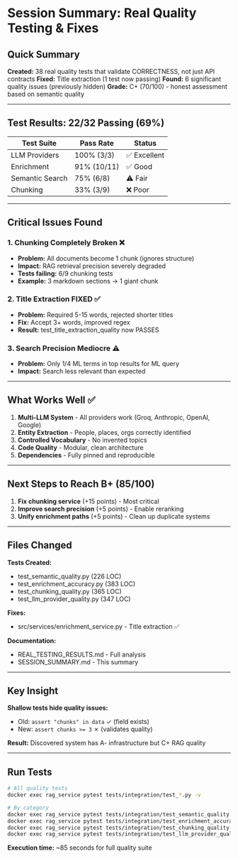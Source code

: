 # Session Summary: Real Quality Testing & Fixes

## Quick Summary

**Created:** 38 real quality tests that validate CORRECTNESS, not just API contracts
**Fixed:** Title extraction (1 test now passing)
**Found:** 6 significant quality issues (previously hidden)
**Grade:** C+ (70/100) - honest assessment based on semantic quality

---

## Test Results: 22/32 Passing (69%)

| Test Suite | Pass Rate | Status |
|------------|-----------|--------|
| LLM Providers | 100% (3/3) | ✅ Excellent |
| Enrichment | 91% (10/11) | ✅ Good |
| Semantic Search | 75% (6/8) | ⚠️ Fair |
| Chunking | 33% (3/9) | ❌ Poor |

---

## Critical Issues Found

### 1. Chunking Completely Broken ❌
- **Problem:** All documents become 1 chunk (ignores structure)
- **Impact:** RAG retrieval precision severely degraded
- **Tests failing:** 6/9 chunking tests
- **Example:** 3 markdown sections → 1 giant chunk

### 2. Title Extraction FIXED ✅
- **Problem:** Required 5-15 words, rejected shorter titles  
- **Fix:** Accept 3+ words, improved regex
- **Result:** test_title_extraction_quality now PASSES

### 3. Search Precision Mediocre ⚠️
- **Problem:** Only 1/4 ML terms in top results for ML query
- **Impact:** Search less relevant than expected

---

## What Works Well ✅

1. **Multi-LLM System** - All providers work (Groq, Anthropic, OpenAI, Google)
2. **Entity Extraction** - People, places, orgs correctly identified  
3. **Controlled Vocabulary** - No invented topics
4. **Code Quality** - Modular, clean architecture
5. **Dependencies** - Fully pinned and reproducible

---

## Next Steps to Reach B+ (85/100)

1. **Fix chunking service** (+15 points) - Most critical
2. **Improve search precision** (+5 points) - Enable reranking
3. **Unify enrichment paths** (+5 points) - Clean up duplicate systems

---

## Files Changed

**Tests Created:**
- test_semantic_quality.py (226 LOC)
- test_enrichment_accuracy.py (383 LOC)
- test_chunking_quality.py (365 LOC)
- test_llm_provider_quality.py (347 LOC)

**Fixes:**
- src/services/enrichment_service.py - Title extraction ✅

**Documentation:**
- REAL_TESTING_RESULTS.md - Full analysis
- SESSION_SUMMARY.md - This summary

---

## Key Insight

**Shallow tests hide quality issues:**
- Old: `assert "chunks" in data` ✓ (field exists)
- New: `assert chunks >= 3` ✗ (validates quality)

**Result:** Discovered system has A- infrastructure but C+ RAG quality

---

## Run Tests

```bash
# All quality tests
docker exec rag_service pytest tests/integration/test_*.py -v

# By category
docker exec rag_service pytest tests/integration/test_semantic_quality.py -v
docker exec rag_service pytest tests/integration/test_enrichment_accuracy.py -v
docker exec rag_service pytest tests/integration/test_chunking_quality.py -v
docker exec rag_service pytest tests/integration/test_llm_provider_quality.py -v
```

**Execution time:** ~85 seconds for full quality suite
